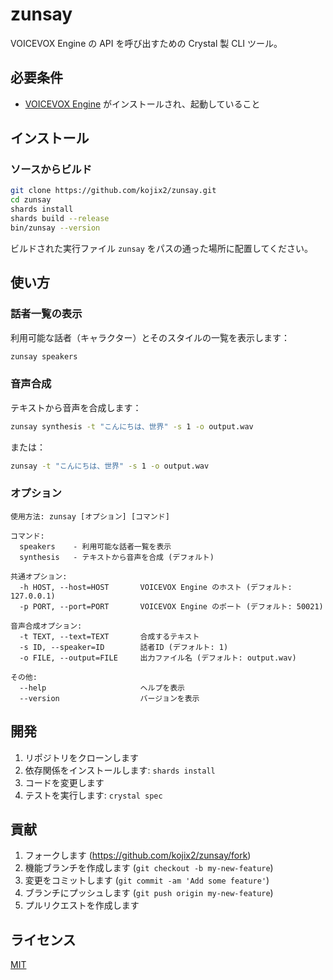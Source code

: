 # zunsay

VOICEVOX Engine の API を呼び出すための Crystal 製 CLI ツール。

## 必要条件

- [VOICEVOX Engine](https://github.com/VOICEVOX/voicevox_engine) がインストールされ、起動していること

## インストール

### ソースからビルド

```bash
git clone https://github.com/kojix2/zunsay.git
cd zunsay
shards install
shards build --release
bin/zunsay --version
```

ビルドされた実行ファイル `zunsay` をパスの通った場所に配置してください。

## 使い方

### 話者一覧の表示

利用可能な話者（キャラクター）とそのスタイルの一覧を表示します：

```bash
zunsay speakers
```

### 音声合成

テキストから音声を合成します：

```bash
zunsay synthesis -t "こんにちは、世界" -s 1 -o output.wav
```

または：

```bash
zunsay -t "こんにちは、世界" -s 1 -o output.wav
```

### オプション

```
使用方法: zunsay [オプション] [コマンド]

コマンド:
  speakers    - 利用可能な話者一覧を表示
  synthesis   - テキストから音声を合成 (デフォルト)

共通オプション:
  -h HOST, --host=HOST       VOICEVOX Engine のホスト (デフォルト: 127.0.0.1)
  -p PORT, --port=PORT       VOICEVOX Engine のポート (デフォルト: 50021)

音声合成オプション:
  -t TEXT, --text=TEXT       合成するテキスト
  -s ID, --speaker=ID        話者ID (デフォルト: 1)
  -o FILE, --output=FILE     出力ファイル名 (デフォルト: output.wav)

その他:
  --help                     ヘルプを表示
  --version                  バージョンを表示
```

## 開発

1. リポジトリをクローンします
2. 依存関係をインストールします: `shards install`
3. コードを変更します
4. テストを実行します: `crystal spec`

## 貢献

1. フォークします (<https://github.com/kojix2/zunsay/fork>)
2. 機能ブランチを作成します (`git checkout -b my-new-feature`)
3. 変更をコミットします (`git commit -am 'Add some feature'`)
4. ブランチにプッシュします (`git push origin my-new-feature`)
5. プルリクエストを作成します

## ライセンス

[MIT](LICENSE)
